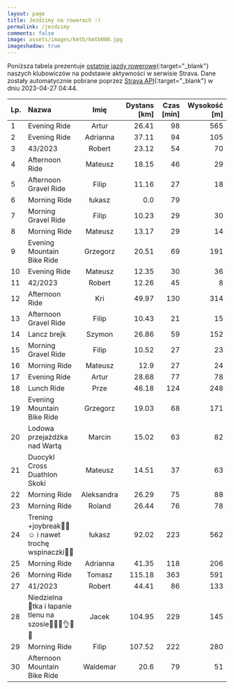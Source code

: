 ```yaml
---
layout: page
title: Jeździmy na rowerach :)
permalink: /jezdzimy
comments: false
image: assets/images/kmtb/kmtb008.jpg
imageshadow: true
---
```


Poniższa tabela prezentuje [ostatnie jazdy rowerowe](https://www.strava.com/clubs/336381){:target="_blank"} naszych klubowiczów na podstawie aktywności w serwisie Strava. Dane zostały automatycznie pobrane poprzez [Strava API](https://developers.strava.com/docs/reference/#api-Clubs-getClubActivitiesById){:target="_blank"} w dniu 2023-04-27 04:44.

Lp. | Nazwa | Imię | Dystans [km] | Czas [min] | Wysokość [m]
:--- | :--- | :---: | ---: | ---: | ---:
1|Evening Ride|Artur|26.41|98|565
2|Evening Ride|Adrianna|37.11|94|105
3|43/2023|Robert|23.12|54|70
4|Afternoon Ride|Mateusz|18.15|46|29
5|Afternoon Gravel Ride|Filip|11.16|27|18
6|Morning Ride|łukasz|0.0|79|
7|Morning Gravel Ride|Filip|10.23|29|30
8|Morning Ride|Mateusz|13.17|29|14
9|Evening Mountain Bike Ride|Grzegorz|20.51|69|191
10|Evening Ride|Mateusz|12.35|30|36
11|42/2023|Robert|12.26|45|8
12|Afternoon Ride|Kri|49.97|130|314
13|Afternoon Gravel Ride|Filip|10.43|21|15
14|Lancz brejk|Szymon|26.86|59|152
15|Morning Gravel Ride|Filip|10.52|27|23
16|Morning Ride|Mateusz|12.9|27|24
17|Evening Ride|Artur|28.68|77|78
18|Lunch Ride|Prze|46.18|124|248
19|Evening Mountain Bike Ride|Grzegorz|19.03|68|171
20|Lodowa przejażdżka nad Wartą |Marcin|15.02|63|82
21|Duocykl Cross Duathlon Skoki|Mateusz|14.51|37|63
22|Morning Ride|Aleksandra|26.29|75|88
23|Morning Ride|Roland|26.44|76|78
24|Trening +joybreak🚴‍♀️☺️ i nawet trochę wspinaczki🧗‍♂️|łukasz|92.02|223|562
25|Morning Ride|Adrianna|41.35|118|206
26|Morning Ride|Tomasz|115.18|363|591
27|41/2023|Robert|44.41|86|133
28|Niedzielna 💯tka i łapanie tlenu na szosie🚴‍♂️💚👌🌞😎|Jacek|104.95|229|145
29|Morning Ride|Filip|107.52|222|280
30|Afternoon Mountain Bike Ride|Waldemar|20.6|79|51
